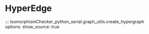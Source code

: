 # HyperEdge

::: IsomorphismChecker_python_serial.graph_utils.create_hypergraph
    options:
      show_source: true
